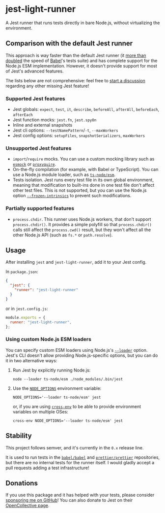 # jest-light-runner

A Jest runner that runs tests directly in bare Node.js, without virtualizing the environment.

## Comparison with the default Jest runner

This approach is way faster than the default Jest runner (it [more than doubled](https://github.com/babel/babel/pull/13966#pullrequestreview-819765720) the speed of [Babel](https://github.com/babel/babel)'s tests suite) and has complete support for the Node.js ESM implementation. However, it doesn't provide support for most of Jest's advanced features.

The lists below are not comprehensive: feel free to [start a discussion](https://github.com/nicolo-ribaudo/jest-light-runner/discussions/new) regarding any other missing Jest feature!

### Supported Jest features

- Jest globals: `expect`, `test`, `it`, `describe`, `beforeAll`, `afterAll`, `beforeEach`, `afterEach`
- Jest function mocks: `jest.fn`, `jest.spyOn`
- Inline and external snapshots
- Jest cli options: `--testNamePattern`/`-t`, `--maxWorkers`
- Jest config options: `setupFiles`, `snapshotSerializers`, `maxWorkers`

### Unsupported Jest features

- `import`/`require` mocks. You can use a custom mocking library such as [`esmock`](https://github.com/iambumblehead/esmock) or [`proxyquire`](https://github.com/thlorenz/proxyquire).
- On-the-fly compilation (for example, with Babel or TypeScript). You can use a Node.js module loader, such as [`ts-node/esm`](https://github.com/TypeStrong/ts-node).
- Tests isolation. Jest runs every test file in its own global environment, meaning that modification to built-ins done in one test file don't affect other test files. This is not supported, but you can use the Node.js option [`--frozen-intrinsics`](https://nodejs.org/api/cli.html#--frozen-intrinsics) to prevent such modifications.

### Partially supported features

- `process.chdir`. This runner uses Node.js workers, that don't support `process.chdir()`. It provides a simple polyfill so that `process.chdir()` calls still affect the `process.cwd()` result, but they won't affect all the other Node.js API (such as `fs.*` or `path.resolve`).

## Usage

After installing `jest` and `jest-light-runner`, add it to your Jest config.

In `package.json`:

```json
{
  "jest": {
    "runner": "jest-light-runner"
  }
}
```

or in `jest.config.js`:

```js
module.exports = {
  runner: "jest-light-runner",
};
```

### Using custom Node.js ESM loaders

You can specify custom ESM loaders using Node.js's [`--loader`](https://nodejs.org/api/cli.html#--loadermodule) option. Jest's CLI doesn't allow providing Node.js-specific options, but you can do it in two alternative ways:

1. Run Jest by explicitly running Node.js:
   ```
   node --loader ts-node/esm ./node_modules/.bin/jest
   ```
2. Use the [`NODE_OPTIONS`](https://nodejs.org/docs/latest-v17.x/api/cli.html#node_optionsoptions) environment variable:
   ```
   NODE_OPTIONS='--loader ts-node/esm' jest
   ```
   or, if you are using [`cross-env`](https://www.npmjs.com/package/cross-env) to be able to provide environment variables on multiple OSes:
   ```
   cross-env NODE_OPTIONS='--loader ts-node/esm' jest
   ```

## Stability

This project follows semver, and it's currently in the `0.x` release line.

It is used to run tests in the [`babel/babel`](https://github.com/babel/babel/) and [`prettier/prettier`](https://github.com/prettier/prettier/) repositories, but there are no internal tests for the runner itself. I would gladly accept a pull requests adding a test infrastructure!

## Donations

If you use this package and it has helped with your tests, please consider [sponsoring me on GitHub](https://github.com/sponsors/nicolo-ribaudo)! You can also donate to Jest on their [OpenCollective page](https://opencollective.com/jest).
